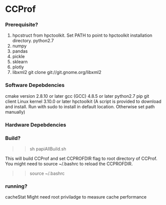 # CCProf
### Prerequisite? ###

1. hpcstruct from hpctoolkit. Set PATH to point to hpctoolkit installation directory.
python2.7
2. numpy
3. pandas
4. pickle
5. sklearn
6. plotly
7. libxml2
    git clone git://git.gnome.org/libxml2
    
### Software Depebdencies  #########
cmake version 2.8.10 or later
gcc (GCC) 4.8.5 or later
python2.7
pip
git client
Linux kernel 3.10.0 or later
hpctoolkit (A script is provided to download and install. Run with sudo to install in default location. Otherwise set path manually)

### Hardware Depebdencies  #########


### Build? ###

>>sh papiAllBuild.sh

This will build CCProf and set CCPROFDIR flag to root directory of CCProf. You might need to source ~/.bashrc to reload the CCPROFDIR.

>> source ~/.bashrc

### running? ###

cacheStat
Might need root priviladge to measure cache performance
